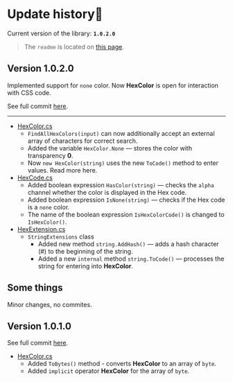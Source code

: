 ﻿# Update history🧪Current version of the library: **`1.0.2.0`**> The `readme` is located on [this page](https://github.com/crazq47/System.Windows.Media.Hex-NET48/blob/master/README.md).## Version 1.0.2.0Implemented support for `none` color. Now **HexColor** is open for interaction with CSS code.See full commit [here](https://github.com/crazq47/System.Windows.Media.Hex-NET48/commit/874fb25d22ddc92c85259520d1e1718356e10f25).--- - [HexColor.cs](https://github.com/crazq47/System.Windows.Media.Hex-NET48/commit/874fb25d22ddc92c85259520d1e1718356e10f25#diff-b88c67634d125e20c844538fae3a3908d2d394fdcb1534737d10e8cec1fcd964)   - `FindAllHexColors(input)` can now additionally accept an external array of characters for correct search.   - Added the variable `HexColor.None` — stores the color with transparency **0**.   - Now `new HexColor(string)` uses the new `ToCode()` method to enter values. Read more here.- [HexCode.cs](https://github.com/crazq47/System.Windows.Media.Hex-NET48/commit/874fb25d22ddc92c85259520d1e1718356e10f25#diff-8675a30571e182d6a9d22f6abc112c6d730c0e760fd43eda2bc36355967489a4)   - Added boolean expression `HasColor(string)` — checks the `alpha` channel whether the color is displayed in the Hex code.   - Added boolean expression `IsNone(string)` — checks if the Hex code is a `none` color.   - The name of the boolean expression `IsHexColorCode()` is changed to `IsHexColor()`.- [HexExtension.cs](https://github.com/crazq47/System.Windows.Media.Hex-NET48/commit/874fb25d22ddc92c85259520d1e1718356e10f25#diff-ed0ccd909343cfd9216505f099f3922daf7e78bb8e68f63e7cff76608f10ab70)   - `StringExtensions` class      - Added new method `string.AddHash()` — adds a hash character (#) to the beginning of the string.      - Added a new `internal` method `string.ToCode()` — processes the string for entering into **HexColor**.## Some thingsMinor changes, no commites.## Version 1.0.1.0See full commit [here](https://github.com/crazq47/System.Windows.Media.Hex-NET48/commit/f8ea72f347081a3cd399d6fdf78981c73bce0264). - [HexColor.cs](https://github.com/crazq47/System.Windows.Media.Hex-NET48/commit/f8ea72f347081a3cd399d6fdf78981c73bce0264#diff-b88c67634d125e20c844538fae3a3908d2d394fdcb1534737d10e8cec1fcd964)   - Added `ToBytes()` method - converts **HexColor** to an array of `byte`.   - Added `implicit` operator **HexColor** for the array of `byte`.